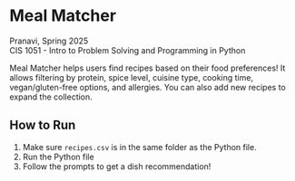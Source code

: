 # Meal Matcher
Pranavi, Spring 2025  
CIS 1051 - Intro to Problem Solving and Programming in Python

Meal Matcher helps users find recipes based on their food preferences! It allows filtering by protein, spice level, cuisine type, cooking time, vegan/gluten-free options, and allergies. You can also add new recipes to expand the collection.

## How to Run
1. Make sure `recipes.csv` is in the same folder as the Python file.
2. Run the Python file
3. Follow the prompts to get a dish recommendation!
